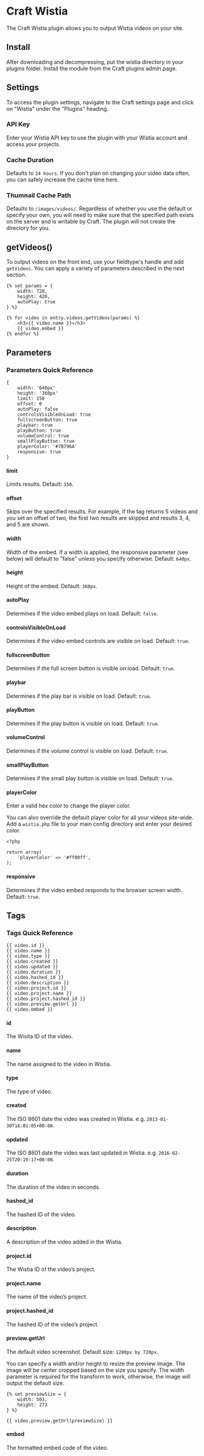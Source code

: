 # Craft Wistia
The Craft Wistia plugin allows you to output Wistia videos on your site.

## Install
After downloading and decompressing, put the wistia directory in your plugins folder. Install the module from the Craft plugins admin page.

## Settings
To access the plugin settings, navigate to the Craft settings page and click on "Wistia" under the "Plugins" heading.

### API Key
Enter your Wistia API key to use the plugin with your Wistia account and access your projects.

### Cache Duration
Defaults to `24 hours`. If you don't plan on changing your video data often, you can safely increase the cache time here.

### Thumnail Cache Path
Defaults to `/images/videos/`. Regardless of whether you use the default or specify your own, you will need to make sure that the specified path exists on the server and is writable by Craft. The plugin will not create the directory for you.

## getVideos()
To output videos on the front end, use your fieldtype's handle and add `getVideos`. You can apply a variety of parameters described in the next section.

```
{% set params = {
    width: 720,
    height: 420,
    autoPlay: true
} %}

{% for video in entry.videos.getVideos(params) %}
    <h3>{{ video.name }}</h3>
    {{ video.embed }}
{% endfor %}
```
## Parameters

### Parameters Quick Reference

```
{
	width: '640px'
	height: '360px'
	limit: 150
	offset: 0
	autoPlay: false
	controlsVisibleOnLoad: true
	fullscreenButton: true
	playbar: true
	playButton: true
	volumeControl: true
	smallPlayButton: true
	playerColor: '#7B796A'
	responsive: true
}
```
#### limit
Limits results. Default: `150`.

#### offset
Skips over the specified results. For example, if the tag returns 5 videos and you set an offset of two, the first two results are skipped and results 3, 4, and 5 are shown.

#### width
Width of the embed. If a width is applied, the responsive parameter (see below) will default to "false" unless you specify otherwise. Default: `640px`.

#### height
Height of the embed. Default: `360px`.

#### autoPlay
Determines if the video embed plays on load. Default: `false`.

#### controlsVisibleOnLoad
Determines if the video embed controls are visible on load. Default: `true`.

#### fullscreenButton
Determines if the full screen button is visible on load. Default: `true`.

#### playbar
Determines if the play bar is visible on load. Default: `true`.

#### playButton
Determines if the play button is visible on load. Default: `true`.

#### volumeControl
Determines if the volume control is visible on load. Default: `true`.

#### smallPlayButton
Determines if the small play button is visible on load. Default: `true`.

#### playerColor
Enter a valid hex color to change the player color.

You can also override the default player color for all your videos site-wide. Add a `wistia.php` file to your main config directory and enter your desired color.

```
<?php

return array(
	'playerColor' => '#ff00ff',
);
```

#### responsive
Determines if the video embed responds to the browser screen width. Default: `true`.

## Tags

### Tags Quick Reference

```
{{ video.id }}
{{ video.name }}
{{ video.type }}
{{ video.created }}
{{ video.updated }}
{{ video.duration }}
{{ video.hashed_id }}
{{ video.description }}
{{ video.project.id }}
{{ video.project.name }}
{{ video.project.hashed_id }}
{{ video.preview.getUrl }}
{{ video.embed }}
```

#### id
The Wisita ID of the video.

#### name
The name assigned to the video in Wistia.

#### type
The type of video.

#### created
The ISO 8601 date the video was created in Wistia. e.g. `2013-01-30T16:01:05+00:00`.

#### updated
The ISO 8601 date the video was last updated in Wistia. e.g. `2016-02-25T20:19:17+00:00`.

#### duration
The duration of the video in seconds.

#### hashed_id
The hashed ID of the video.

#### description
A description of the video added in the Wistia.

#### project.id
The Wistia ID of the video’s project.

#### project.name
The name of the video’s project.

#### project.hashed_id
The hashed ID of the video’s project.

#### preview.getUrl
The default video screenshot. Default size: `1280px by 720px`.

You can specify a width and/or height to resize the preview image. The image will be center cropped based on the size you specify. The width parameter is required for the transform to work, otherwise, the image will output the default size.

```
{% set previewSize = {
	width: 503,
	height: 273
} %}

{{ video.preview.getUrl(previewSize) }}
```

#### embed
The formatted embed code of the video.